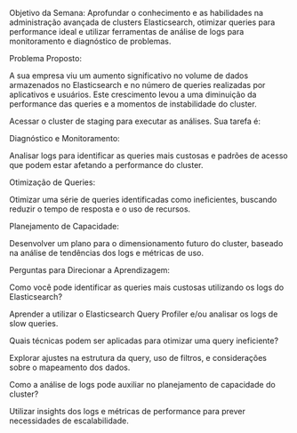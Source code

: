 Objetivo da Semana: Aprofundar o conhecimento e as habilidades na administração avançada de clusters Elasticsearch, otimizar queries para performance ideal e utilizar ferramentas de análise de logs para monitoramento e diagnóstico de problemas.

Problema Proposto:

A sua empresa viu um aumento significativo no volume de dados armazenados no Elasticsearch e no número de queries realizadas por aplicativos e usuários. Este crescimento levou a uma diminuição da performance das queries e a momentos de instabilidade do cluster.

Acessar o cluster de staging para executar as análises.
Sua tarefa é:

Diagnóstico e Monitoramento:

Analisar logs para identificar as queries mais custosas e padrões de acesso que podem estar afetando a performance do cluster.

Otimização de Queries:

Otimizar uma série de queries identificadas como ineficientes, buscando reduzir o tempo de resposta e o uso de recursos.

Planejamento de Capacidade:

Desenvolver um plano para o dimensionamento futuro do cluster, baseado na análise de tendências dos logs e métricas de uso.

Perguntas para Direcionar a Aprendizagem:

Como você pode identificar as queries mais custosas utilizando os logs do Elasticsearch?

Aprender a utilizar o Elasticsearch Query Profiler e/ou analisar os logs de slow queries.

Quais técnicas podem ser aplicadas para otimizar uma query ineficiente?

Explorar ajustes na estrutura da query, uso de filtros, e considerações sobre o mapeamento dos dados.

Como a análise de logs pode auxiliar no planejamento de capacidade do cluster?

Utilizar insights dos logs e métricas de performance para prever necessidades de escalabilidade.